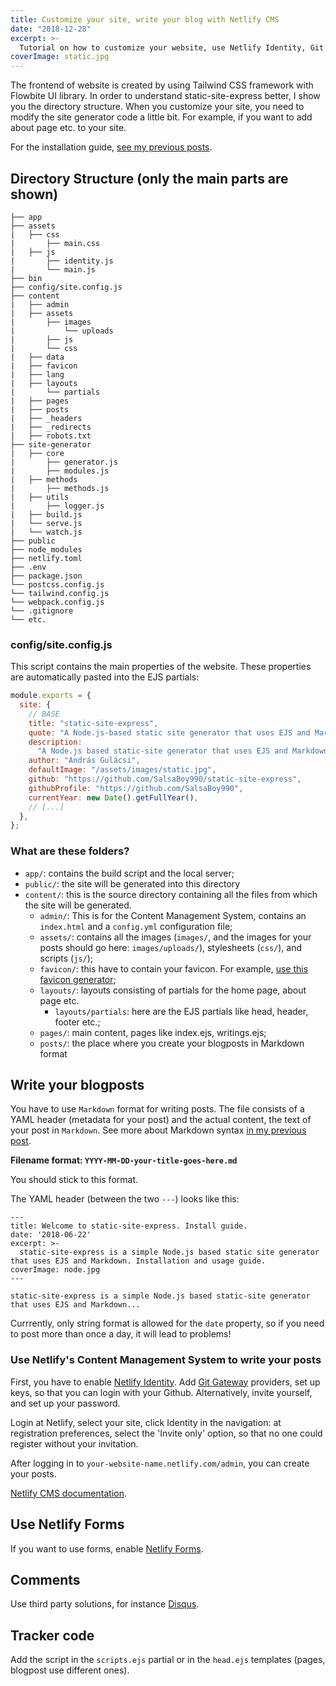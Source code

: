 ```yaml
---
title: Customize your site, write your blog with Netlify CMS
date: "2018-12-28"
excerpt: >-
  Tutorial on how to customize your website, use Netlify Identity, Git Gateway, Netlify Forms, and Netlify Content Management System (CMS) to conveniently write your blog.
coverImage: static.jpg
---
```


The frontend of website is created by using Tailwind CSS framework with Flowbite UI library. In order to understand static-site-express better, I show you the directory structure. When you customize your site, you need to modify the site generator code a little bit. For example, if you want to add about page etc. to your site.

For the installation guide, [see my previous posts](https://static-site-express.netlify.com/2018/06/22/welcome_to_static_site_express).

## Directory Structure (only the main parts are shown)

```none
├── app
├── assets
|   ├── css
|       ├── main.css
|   ├── js
|       ├── identity.js
|       └── main.js
├── bin
├── config/site.config.js
├── content
|   ├── admin
|   ├── assets
|       ├── images
|           └── uploads
|       ├── js
|       └── css
|   ├── data
|   ├── favicon
|   ├── lang
|   ├── layouts
|       └── partials
|   ├── pages
|   ├── posts
|   ├── _headers
|   ├── _redirects
|   ├── robots.txt
├── site-generator
|   ├── core
|       ├── generator.js
|       ├── modules.js
|   ├── methods
|       ├── methods.js
|   ├── utils
|       ├── logger.js
|   ├── build.js
|   └── serve.js
|   └── watch.js
├── public
├── node_modules
├── netlify.toml
├── .env
├── package.json
└── postcss.config.js
└── tailwind.config.js
└── webpack.config.js
└── .gitignore
└── etc.
```

### config/site.config.js

This script contains the main properties of the website. These properties are automatically pasted into the EJS partials:

```javascript
module.exports = {
  site: {
    // BASE
    title: "static-site-express",
    quote: "A Node.js-based static site generator that uses EJS and Markdown",
    description:
      "A Node.js based static-site generator that uses EJS and Markdown. Deploy your static site to Netlify or any platform to your liking. Suited for landing pages, portfolio, blogs, documentation, hobby projects.",
    author: "András Gulácsi",
    defaultImage: "/assets/images/static.jpg",
    github: "https://github.com/SalsaBoy990/static-site-express",
    githubProfile: "https://github.com/SalsaBoy990",
    currentYear: new Date().getFullYear(),
    // [...]
  },
};
```

### What are these folders?

- `app/`: contains the build script and the local server;
- `public/`: the site will be generated into this directory
- `content/`: this is the source directory containing all the files from which the site will be generated.
  - `admin/`: This is for the Content Management System, contains an `index.html` and a `config.yml` configuration file;
  - `assets/`: contains all the images (`images/`, and the images for your posts should go here: `images/uploads/`), stylesheets (`css/`), and scripts (`js/`);
  - `favicon/`: this have to contain your favicon. For example, [use this favicon generator](https://realfavicongenerator.net/);
  - `layouts/`: layouts consisting of partials for the home page, about page etc.
    - `layouts/partials`: here are the EJS partials like head, header, footer etc.;
  - `pages/`: main content, pages like index.ejs, writings.ejs;
  - `posts/`: the place where you create your blogposts in Markdown format

## Write your blogposts

You have to use `Markdown` format for writing posts. The file consists of a YAML header (metadata for your post) and the actual content, the text of your post in `Markdown`. See more about Markdown syntax [in my previous post](https://static-site-express.netlify.com/2018/06/25/markdown_cheatsheet).

**Filename format: `YYYY-MM-DD-your-title-goes-here.md`**

You should stick to this format.

The YAML header (between the two `---`) looks like this:

```raw
---
title: Welcome to static-site-express. Install guide.
date: '2018-06-22'
excerpt: >-
  static-site-express is a simple Node.js based static site generator that uses EJS and Markdown. Installation and usage guide.
coverImage: node.jpg
---

static-site-express is a simple Node.js based static-site generator that uses EJS and Markdown...
```

Currrently, only string format is allowed for the `date` property, so if you need to post more than once a day, it will lead to problems!

### Use Netlify's Content Management System to write your posts

First, you have to enable [Netlify Identity](https://www.netlify.com/docs/identity/). Add [Git Gateway](https://www.netlify.com/docs/git-gateway/) providers, set up keys, so that you can login with your Github. Alternatively, invite yourself, and set up your password.

Login at Netlify, select your site, click Identity in the navigation: at registration preferences, select the 'Invite only' option, so that no one could register without your invitation.

After logging in to `your-website-name.netlify.com/admin`, you can create your posts.

[Netlify CMS documentation](https://www.netlifycms.org/docs/add-to-your-site/).

## Use Netlify Forms

If you want to use forms, enable [Netlify Forms](https://www.netlify.com/docs/form-handling/).

## Comments

Use third party solutions, for instance [Disqus](https://disqus.com/).

## Tracker code

Add the script in the `scripts.ejs` partial or in the `head.ejs` templates (pages, blogpost use different ones).
